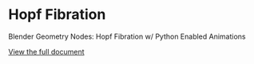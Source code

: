 # Hopf Fibration
Blender Geometry Nodes: Hopf Fibration w/ Python Enabled Animations

[View the full document](./Nodes_Explanation.pdf)
